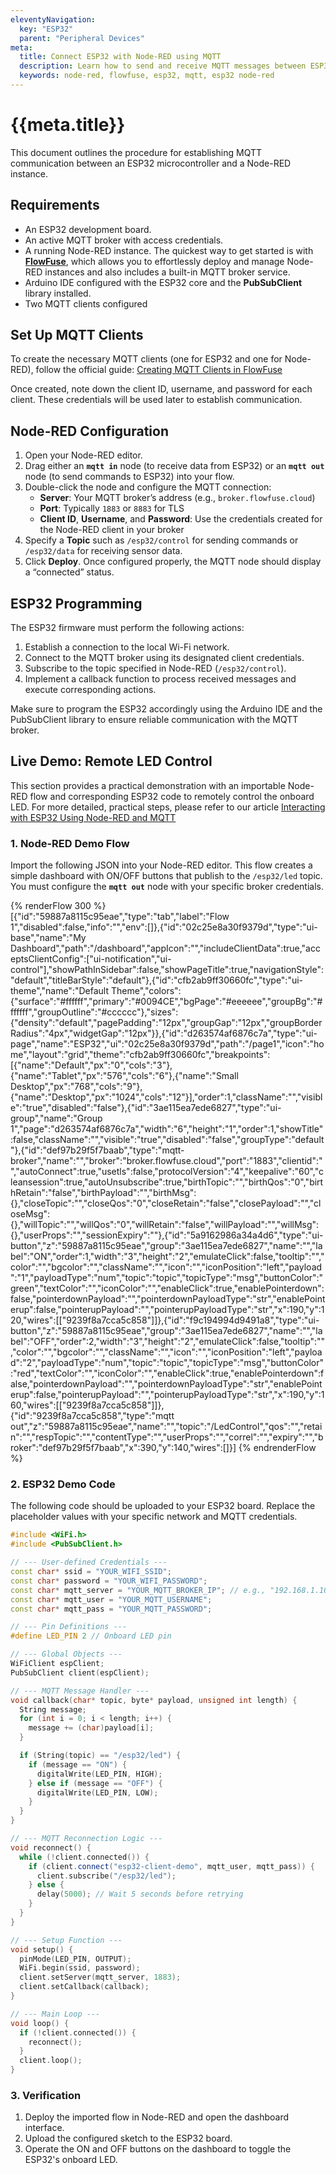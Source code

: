 ```yaml
---
eleventyNavigation:
  key: "ESP32"
  parent: "Peripheral Devices"
meta:
  title: Connect ESP32 with Node-RED using MQTT
  description: Learn how to send and receive MQTT messages between ESP32 and Node-RED using FlowFuse.
  keywords: node-red, flowfuse, esp32, mqtt, esp32 node-red
---
```


# {{meta.title}}

This document outlines the procedure for establishing MQTT communication between an ESP32 microcontroller and a Node-RED instance.

## Requirements

* An ESP32 development board.
* An active MQTT broker with access credentials.
* A running Node-RED instance. The quickest way to get started is with **[FlowFuse](/)**, which allows you to effortlessly deploy and manage Node-RED instances and also includes a built-in MQTT broker service.
* Arduino IDE configured with the ESP32 core and the **PubSubClient** library installed.
* Two MQTT clients configured

## Set Up MQTT Clients

To create the necessary MQTT clients (one for ESP32 and one for Node-RED), follow the official guide: [Creating MQTT Clients in FlowFuse](/docs/cloud/introduction/#enterprise-team-broker)

Once created, note down the client ID, username, and password for each client. These credentials will be used later to establish communication.

## Node-RED Configuration

1. Open your Node-RED editor.
2. Drag either an **`mqtt in`** node (to receive data from ESP32) or an **`mqtt out`** node (to send commands to ESP32) into your flow.
3. Double-click the node and configure the MQTT connection:
   - **Server**: Your MQTT broker’s address (e.g., `broker.flowfuse.cloud`)
   - **Port**: Typically `1883` or `8883` for TLS
   - **Client ID**, **Username**, and **Password**: Use the credentials created for the Node-RED client in your broker
4. Specify a **Topic** such as `/esp32/control` for sending commands or `/esp32/data` for receiving sensor data.
5. Click **Deploy**. Once configured properly, the MQTT node should display a “connected” status.

## ESP32 Programming

The ESP32 firmware must perform the following actions:

1.  Establish a connection to the local Wi-Fi network.
2.  Connect to the MQTT broker using its designated client credentials.
3.  Subscribe to the topic specified in Node-RED (`/esp32/control`).
4.  Implement a callback function to process received messages and execute corresponding actions.

Make sure to program the ESP32 accordingly using the Arduino IDE and the PubSubClient library to ensure reliable communication with the MQTT broker.

## Live Demo: Remote LED Control

<lite-youtube videoid="ecfJ-9MxyVE" params="rel=0" style="margin-top: 20px; margin-bottom: 20px; width: 100%; height: 480px;" title="YouTube video player"></lite-youtube>

This section provides a practical demonstration with an importable Node-RED flow and corresponding ESP32 code to remotely control the onboard LED. For more detailed, practical steps, please refer to our article [Interacting with ESP32 Using Node-RED and MQTT](/blog/2024/11/esp32-with-node-red/)

### 1. Node-RED Demo Flow

Import the following JSON into your Node-RED editor. This flow creates a simple dashboard with ON/OFF buttons that publish to the `/esp32/led` topic. You must configure the **`mqtt out`** node with your specific broker credentials.

{% renderFlow 300 %}
[{"id":"59887a8115c95eae","type":"tab","label":"Flow 1","disabled":false,"info":"","env":[]},{"id":"02c25e8a30f9379d","type":"ui-base","name":"My Dashboard","path":"/dashboard","appIcon":"","includeClientData":true,"acceptsClientConfig":["ui-notification","ui-control"],"showPathInSidebar":false,"showPageTitle":true,"navigationStyle":"default","titleBarStyle":"default"},{"id":"cfb2ab9ff30660fc","type":"ui-theme","name":"Default Theme","colors":{"surface":"#ffffff","primary":"#0094CE","bgPage":"#eeeeee","groupBg":"#ffffff","groupOutline":"#cccccc"},"sizes":{"density":"default","pagePadding":"12px","groupGap":"12px","groupBorderRadius":"4px","widgetGap":"12px"}},{"id":"d263574af6876c7a","type":"ui-page","name":"ESP32","ui":"02c25e8a30f9379d","path":"/page1","icon":"home","layout":"grid","theme":"cfb2ab9ff30660fc","breakpoints":[{"name":"Default","px":"0","cols":"3"},{"name":"Tablet","px":"576","cols":"6"},{"name":"Small Desktop","px":"768","cols":"9"},{"name":"Desktop","px":"1024","cols":"12"}],"order":1,"className":"","visible":"true","disabled":"false"},{"id":"3ae115ea7ede6827","type":"ui-group","name":"Group 1","page":"d263574af6876c7a","width":"6","height":"1","order":1,"showTitle":false,"className":"","visible":"true","disabled":"false","groupType":"default"},{"id":"def97b29f5f7baab","type":"mqtt-broker","name":"","broker":"broker.flowfuse.cloud","port":"1883","clientid":"","autoConnect":true,"usetls":false,"protocolVersion":"4","keepalive":"60","cleansession":true,"autoUnsubscribe":true,"birthTopic":"","birthQos":"0","birthRetain":"false","birthPayload":"","birthMsg":{},"closeTopic":"","closeQos":"0","closeRetain":"false","closePayload":"","closeMsg":{},"willTopic":"","willQos":"0","willRetain":"false","willPayload":"","willMsg":{},"userProps":"","sessionExpiry":""},{"id":"5a9162986a34a4d6","type":"ui-button","z":"59887a8115c95eae","group":"3ae115ea7ede6827","name":"","label":"ON","order":1,"width":"3","height":"2","emulateClick":false,"tooltip":"","color":"","bgcolor":"","className":"","icon":"","iconPosition":"left","payload":"1","payloadType":"num","topic":"topic","topicType":"msg","buttonColor":"green","textColor":"","iconColor":"","enableClick":true,"enablePointerdown":false,"pointerdownPayload":"","pointerdownPayloadType":"str","enablePointerup":false,"pointerupPayload":"","pointerupPayloadType":"str","x":190,"y":120,"wires":[["9239f8a7cca5c858"]]},{"id":"f9c194994d9491a8","type":"ui-button","z":"59887a8115c95eae","group":"3ae115ea7ede6827","name":"","label":"OFF","order":2,"width":"3","height":"2","emulateClick":false,"tooltip":"","color":"","bgcolor":"","className":"","icon":"","iconPosition":"left","payload":"2","payloadType":"num","topic":"topic","topicType":"msg","buttonColor":"red","textColor":"","iconColor":"","enableClick":true,"enablePointerdown":false,"pointerdownPayload":"","pointerdownPayloadType":"str","enablePointerup":false,"pointerupPayload":"","pointerupPayloadType":"str","x":190,"y":160,"wires":[["9239f8a7cca5c858"]]},{"id":"9239f8a7cca5c858","type":"mqtt out","z":"59887a8115c95eae","name":"","topic":"/LedControl","qos":"","retain":"","respTopic":"","contentType":"","userProps":"","correl":"","expiry":"","broker":"def97b29f5f7baab","x":390,"y":140,"wires":[]}]
{% endrenderFlow %}

### 2. ESP32 Demo Code

The following code should be uploaded to your ESP32 board. Replace the placeholder values with your specific network and MQTT credentials.

```cpp
#include <WiFi.h>
#include <PubSubClient.h>

// --- User-defined Credentials ---
const char* ssid = "YOUR_WIFI_SSID";
const char* password = "YOUR_WIFI_PASSWORD";
const char* mqtt_server = "YOUR_MQTT_BROKER_IP"; // e.g., "192.168.1.100"
const char* mqtt_user = "YOUR_MQTT_USERNAME";
const char* mqtt_pass = "YOUR_MQTT_PASSWORD";

// --- Pin Definitions ---
#define LED_PIN 2 // Onboard LED pin

// --- Global Objects ---
WiFiClient espClient;
PubSubClient client(espClient);

// --- MQTT Message Handler ---
void callback(char* topic, byte* payload, unsigned int length) {
  String message;
  for (int i = 0; i < length; i++) {
    message += (char)payload[i];
  }

  if (String(topic) == "/esp32/led") {
    if (message == "ON") {
      digitalWrite(LED_PIN, HIGH);
    } else if (message == "OFF") {
      digitalWrite(LED_PIN, LOW);
    }
  }
}

// --- MQTT Reconnection Logic ---
void reconnect() {
  while (!client.connected()) {
    if (client.connect("esp32-client-demo", mqtt_user, mqtt_pass)) {
      client.subscribe("/esp32/led");
    } else {
      delay(5000); // Wait 5 seconds before retrying
    }
  }
}

// --- Setup Function ---
void setup() {
  pinMode(LED_PIN, OUTPUT);
  WiFi.begin(ssid, password);
  client.setServer(mqtt_server, 1883);
  client.setCallback(callback);
}

// --- Main Loop ---
void loop() {
  if (!client.connected()) {
    reconnect();
  }
  client.loop();
}
```

### 3. Verification

1. Deploy the imported flow in Node-RED and open the dashboard interface.
2. Upload the configured sketch to the ESP32 board.
3. Operate the ON and OFF buttons on the dashboard to toggle the ESP32's onboard LED.
